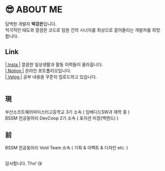 <h1>😎 ABOUT ME</h1>

담백한 개발자 **박강은**입니다.<br>적극적인 태도와 깔끔한 코드로 팀원 간의 시너지를 최상으로 끌어올리는 개발자를 희망합니다.
<br>

## Link
[| Insta |](https://www.instagram.com/wwwxsv19/) 깔끔한 일상생활과 활동 이력들이 올라옵니다. <br> 
[| Notion |](https://wwwxsv19.notion.site/6cde9fd8fdf44671bddbff17b942e4e6) 온라인 포트폴리오입니다. <br>
[| Velog |](https://velog.io/@2023026) 공부 내용을 꾸준히 업로드하고 있습니다. <br>
<br>

## 現<br>
부산소프트웨어마이스터고등학교 3기 소속 ( 임베디드SW과 재학 중 )<br>
BSSM 전공동아리 DevCoop 2기 소속 ( 포지션 미정(백엔드) )
<br>
## 前<br>
BSSM 전공동아리 Void Team 소속 ( 기획 & 이펙트 & 디자인 etc. ) 

<br>
감사합니다. Thx! 😘
